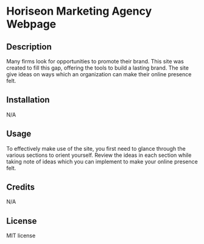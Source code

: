 # Horiseon Marketing Agency Webpage
## Description
Many firms look for opportunities to promote their brand. This site was created to fill this gap, offering the tools to build a lasting brand. The site give ideas on ways which an organization can make their online presence felt.

## Installation
N/A

## Usage
To effectively make use of the site, you first need to glance through the various sections to orient yourself. Review the ideas in each section while taking note of ideas which you can implement to make your online presence felt.


## Credits
N/A

## License
MIT license